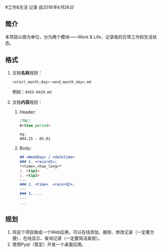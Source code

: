 #工作&生活 记录
自*2016年4月26日*

## 简介

本项目以周为单位，分为两个模块——Work & Life，记录我的日常工作和生活状态。

## 格式

1. 文档**名称**规则：

   `<start_month_day>-<end_month_day>.md`

   例如：`0425-0429.md`

2. 文档**内容**规则：

   1. Header:

      ```markdown
      [TOC]
      #<tiem period>

      eg:
      #04.25 - 05.01
      ```

   2. Body:

      ```markdown
      ## <WeekDay> / <datetime>
      ### 1. <record1>;
      *<time>,<how_long>*
      1. <tip1>
      2. <tip2>
      ---
      ### 2. <time>  <record2>;
      ---
      ### 3. ...
      ---
      ...
      ```


## 规划

1. 将这个项目做成一个Web应用，可以在线添加、删除、修改记录（一定要方便），在线显示、查询记录（一定要简洁美观）。
2. 使用Pyqt（暂定）开发一个桌面应用。
